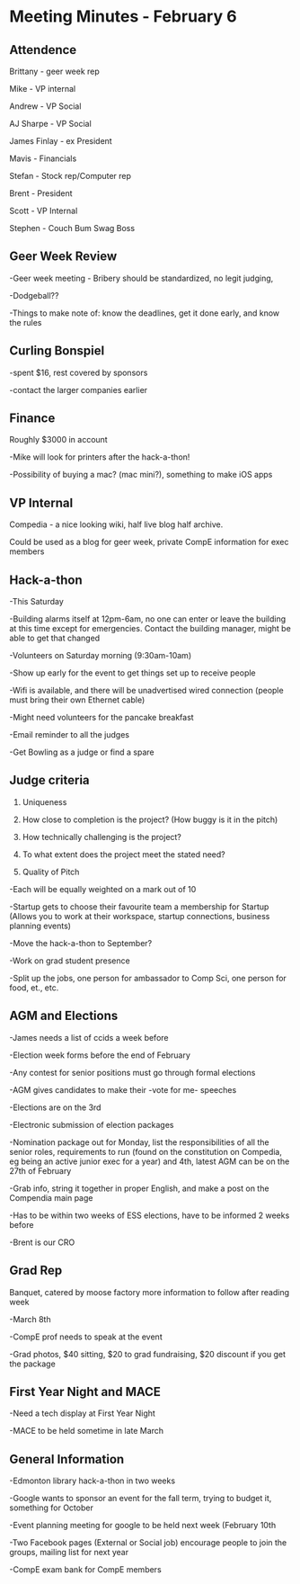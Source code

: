 Meeting Minutes - February 6
===========================

Attendence
------

Brittany - geer week rep

Mike - VP internal

Andrew - VP Social

AJ Sharpe - VP Social

James Finlay - ex President

Mavis - Financials

Stefan - Stock rep/Computer rep

Brent - President

Scott - VP Internal

Stephen - Couch Bum Swag Boss

Geer Week Review
---------------

-Geer week meeting - Bribery should be standardized, no legit judging, 

-Dodgeball??

-Things to make note of: know the deadlines, get it done early, and know the rules

Curling Bonspiel
--------------

-spent $16, rest covered by sponsors

-contact the larger companies earlier

Finance
--------

Roughly $3000 in account

-Mike will look for printers after the hack-a-thon!

-Possibility of buying a mac? (mac mini?), something to make iOS apps

VP Internal
----------

Compedia - a nice looking wiki, half live blog half archive.

Could be used as a blog for geer week, private CompE information for exec members

Hack-a-thon
---------

-This Saturday

-Building alarms itself at 12pm-6am, no one can enter or leave the building at this time except for emergencies. Contact the building manager, might be able to get that changed

-Volunteers on Saturday morning (9:30am-10am)

-Show up early for the event to get things set up to receive people

-Wifi is available, and there will be unadvertised wired connection (people must bring their own Ethernet cable)

-Might need volunteers for the pancake breakfast

-Email reminder to all the judges

-Get Bowling as a judge or find a spare

Judge criteria 
-------------

1. Uniqueness

2. How close to completion is the project? (How buggy is it in the pitch)

3. How technically challenging is the project?

4. To what extent does the project meet the stated need?

5. Quality of Pitch

-Each will be equally weighted on a mark out of 10

-Startup gets to choose their favourite team a membership for Startup (Allows you to work at their workspace, startup connections, business planning events)

-Move the hack-a-thon to September?

-Work on grad student presence

-Split up the jobs, one person for ambassador to Comp Sci, one person for food, et., etc.

AGM and Elections
------------------

 -James needs a list of ccids a week before

 -Election week forms before the end of February

 -Any contest for senior positions must go through formal elections

 -AGM gives candidates to make their -vote for me- speeches

 -Elections are on the 3rd

 -Electronic submission of election packages

 -Nomination package out for Monday, list the responsibilities of all the senior roles, requirements to run (found on the constitution on Compedia, eg being an active junior exec for a year) and 4th, latest AGM can be on the 27th of February

 -Grab info, string it together in proper English, and make a post on the Compendia main page

 -Has to be within two weeks of ESS elections, have to be informed 2 weeks before

 -Brent is our CRO

Grad Rep
--------

  Banquet, catered by moose factory more information to follow after reading week

  -March 8th

  -CompE prof needs to speak at the event

  -Grad photos, $40 sitting, $20 to grad fundraising, $20 discount if you get the package

First Year Night and MACE
-------------------------

  -Need a tech display at First Year Night

  -MACE to be held sometime in late March

General Information
---------------------

  -Edmonton library hack-a-thon in two weeks

  -Google wants to sponsor an event for the fall term, trying to budget it, something for October

  -Event planning meeting for google to be held next week (February 10th

  -Two Facebook pages (External or Social job) encourage people to join the groups, mailing list for next year

  -CompE exam bank for CompE members
